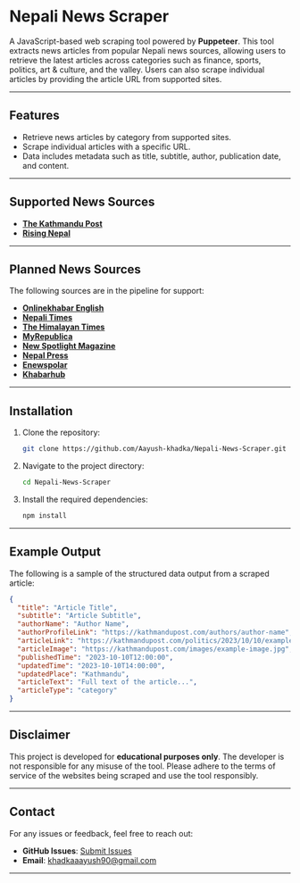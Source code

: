

# Nepali News Scraper

A JavaScript-based web scraping tool powered by **Puppeteer**. This tool extracts news articles from popular Nepali news sources, allowing users to retrieve the latest articles across categories such as finance, sports, politics, art & culture, and the valley. Users can also scrape individual articles by providing the article URL from supported sites.

---

## Features

- Retrieve news articles by category from supported sites.
- Scrape individual articles with a specific URL.
- Data includes metadata such as title, subtitle, author, publication date, and content.
---

## Supported News Sources

- **[The Kathmandu Post](https://kathmandupost.com)**
- **[Rising Nepal](https://risingnepaldaily.com)** 

---

## Planned News Sources

The following sources are in the pipeline for support:

- **[Onlinekhabar English](https://english.onlinekhabar.com)**  
- **[Nepali Times](https://nepalitimes.com)**  
- **[The Himalayan Times](https://www.thehimalayantimes.com)**  
- **[MyRepublica](https://myrepublica.nagariknetwork.com)**   
- **[New Spotlight Magazine](https://www.spotlightnepal.com)**  
- **[Nepal Press](https://english.nepalpress.com)**  
- **[Enewspolar](https://enewspolar.com)**  
- **[Khabarhub](https://english.khabarhub.com)**  
---

## Installation

1. Clone the repository:
   ```bash
   git clone https://github.com/Aayush-khadka/Nepali-News-Scraper.git
   ```
2. Navigate to the project directory:
   ```bash
   cd Nepali-News-Scraper
   ```
3. Install the required dependencies:
   ```bash
   npm install
   ```

---

## Example Output

The following is a sample of the structured data output from a scraped article:

```json
{
  "title": "Article Title",
  "subtitle": "Article Subtitle",
  "authorName": "Author Name",
  "authorProfileLink": "https://kathmandupost.com/authors/author-name",
  "articleLink": "https://kathmandupost.com/politics/2023/10/10/example-article",
  "articleImage": "https://kathmandupost.com/images/example-image.jpg",
  "publishedTime": "2023-10-10T12:00:00",
  "updatedTime": "2023-10-10T14:00:00",
  "updatedPlace": "Kathmandu",
  "articleText": "Full text of the article...",
  "articleType": "category"
}
```

---

## Disclaimer

This project is developed for **educational purposes only**. The developer is not responsible for any misuse of the tool. Please adhere to the terms of service of the websites being scraped and use the tool responsibly.

---

## Contact

For any issues or feedback, feel free to reach out:

- **GitHub Issues**: [Submit Issues](https://github.com/Aayush-khadka/Nepali-News-Scraper/issues)  
- **Email**: [khadkaaayush90@gmail.com](mailto:khadkaaayush90@gmail.com)  

--- 

